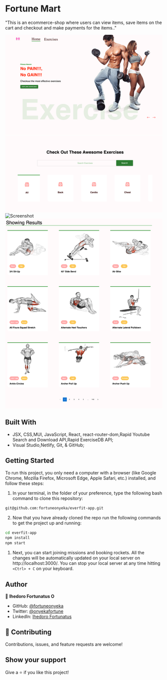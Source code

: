 # Fortune Mart
"This is an ecommerce-shop where users can view items, save items on the cart and checkout and make payments for the items.."

![Screenshot](src/assets/images/home.png)
![Screenshot](src/assets/images/categories.png)
![Screenshot](src/assets/images/exercisePage.png)
![Screenshot](src/assets/images/pagination.png)



## Built With

- JSX, CSS,MUI, JavaScript, React, react-router-dom,Rapid Youtube Search and Download API,Rapid ExerciseDB API;
- Visual Studio,Netlify, Git, & GitHub;

## Getting Started

To run this project, you only need a computer with a browser (like Google Chrome, Mozilla Firefox, Microsoft Edge, Apple Safari, etc.) installed, and follow these steps:

1. In your terminal, in the folder of your preference, type the following bash command to clone this repository:

```sh
git@github.com:fortuneonyeka/everfit-app.git
```

2. Now that you have already cloned the repo run the following commands to get the project up and running:
```sh
cd everfit-app
npm install
npm start
```

1. Next, you can start joining missions and booking rockets. All the changes will be automatically updated on your local server on http://localhost:3000/. You can stop your local server at any time hitting `<Ctrl> + C` on your keyboard.

## Author

👤 **Ihedoro Fortunatus O**

- GitHub: [@fortuneonyeka](https://github.com/fortuneonyeka)
- Twitter: [@onyekafortune](https://twitter.com/onyekafortune)
- LinkedIn: [Ihedoro Fortunatus](https://www.linkedin.com/in/fortunatus-ihedoro/)

## 🤝 Contributing

Contributions, issues, and feature requests are welcome!

## Show your support

Give a ⭐️ if you like this project!